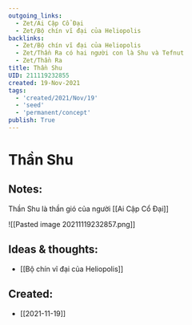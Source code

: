 ```yaml
---
outgoing_links:
  - Zet/Ai Cập Cổ Đại
  - Zet/Bộ chín vĩ đại của Heliopolis
backlinks:
  - Zet/Bộ chín vĩ đại của Heliopolis
  - Zet/Thần Ra có hai người con là Shu và Tefnut
  - Zet/Thần Ra
title: Thần Shu
UID: 211119232855
created: 19-Nov-2021
tags:
  - 'created/2021/Nov/19'
  - 'seed'
  - 'permanent/concept'
publish: True
---
```

# Thần Shu

## Notes:
Thần Shu là thần gió của người [[Ai Cập Cổ Đại]]

![[Pasted image 20211119232857.png]]

## Ideas & thoughts:
- [[Bộ chín vĩ đại của Heliopolis]]


## Created:
- [[2021-11-19]]

